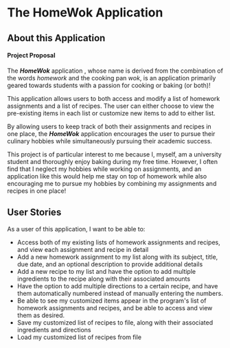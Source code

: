 # The HomeWok Application

## About this Application

#### Project Proposal

The ***HomeWok*** application , whose name is derived from the combination of the 
 words *homework* and the cooking pan *wok*, is an application primarily geared towards 
 students with a passion for cooking or baking (or both)! 
 
 This application allows users to both access and modify a list of homework assignments and a list of recipes. 
 The user can either choose to view the pre-existing items in each list or customize new items to add to either list.
 
 By allowing users to keep track of both their assignments and recipes in one place, the ***HomeWok*** application
 encourages the user to pursue their culinary hobbies while simultaneously pursuing their academic success.
 
 This project is of particular interest to me because I, myself, am a university student and thoroughly enjoy baking 
 during my free time. However, I often find that I neglect my hobbies while working on assignments, and an application
 like this would help me stay on top of homework while also encouraging me to pursue my hobbies by 
 combining my assignments and recipes in one place! 
 

 ## User Stories
 

As a user of this application, I want to be able to:
- Access both of my existing lists of homework assignments and recipes, and view each assignment and recipe in detail
- Add a new homework assignment to my list along with its subject, title, due date, and an optional description to 
provide additional details
- Add a new recipe to my list and have the option to add multiple ingredients to the recipe along with their
 associated amounts
- Have the option to add multiple directions to a certain recipe, and have them automatically numbered instead of 
manually entering the numbers.
- Be able to see my customized items appear in the program's list of homework assignments and recipes, and be able 
to access and view them as desired.
- Save my customized list of recipes to file, along with their associated ingredients and directions
- Load my customized list of recipes from file
